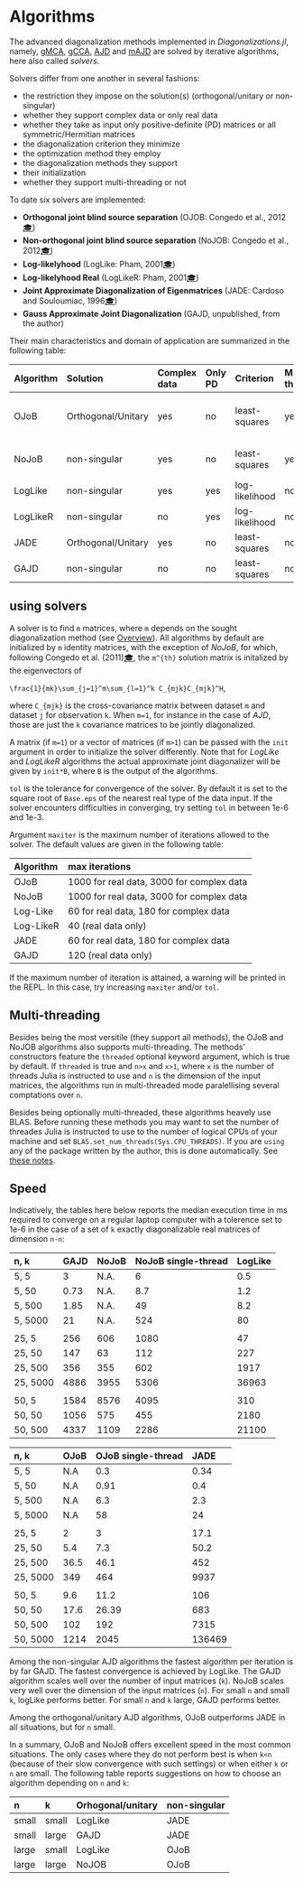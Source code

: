 # Algorithms

The advanced diagonalization methods implemented in *Diagonalizations.jl*,
namely, [gMCA](@ref), [gCCA](@ref), [AJD](@ref) and [mAJD](@ref)
are solved by iterative algorithms, here also called *solvers*.

Solvers differ from one another in several fashions:
- the restriction they impose on the solution(s) (orthogonal/unitary or non-singular)
- whether they support complex data or only real data
- whether they take as input only positive-definite (PD) matrices or all symmetric/Hermitian matrices
- the diagonalization criterion they minimize
- the optimization method they employ
- the diagonalization methods they support
- their initialization
- whether they support multi-threading or not

To date six solvers are implemented:

- **Orthogonal joint blind source separation** (OJOB: Congedo et al., 2012[🎓](@ref))
- **Non-orthogonal joint blind source separation** (NoJOB: Congedo et al., 2012[🎓](@ref))
- **Log-likelyhood** (LogLike: Pham, 2001[🎓](@ref))
- **Log-likelyhood Real** (LogLikeR: Pham, 2001[🎓](@ref))
- **Joint Approximate Diagonalization of Eigenmatrices** (JADE: Cardoso and Souloumiac, 1996[🎓](@ref))
- **Gauss Approximate Joint Diagonalization** (GAJD, unpublished, from the author)

Their main characteristics and domain of application are summarized in the following table:

| Algorithm  | Solution | Complex data | Only PD | Criterion | Multi-threaded | Supported Methods |
|:---------|:---------|:-------------|:----------|:--------|:--------|:--------|
| OJoB     | Orthogonal/Unitary| yes | no| least-squares | yes | gMCA, gCCA, AJD, mAJD |
| NoJoB    | non-singular| yes       | no |least-squares | yes | gMCA, AJD, mAJD |
| LogLike  | non-singular| yes       | yes| log-likelihood | no | AJD |
| LogLikeR | non-singular| no        | yes| log-likelihood | no | AJD |
| JADE     | Orthogonal/Unitary| yes | no | least-squares | no | AJD |
| GAJD     | non-singular| no        | no | least-squares | no | AJD |


## using solvers

A solver is to find ``m`` matrices, where ``m`` depends on the
sought diagonalization method (see [Overview](@ref)).
All algorithms by default are initialized by ``m`` identity
matrices, with the exception of *NoJoB*,
for which, following Congedo et al. (2011)[🎓](@ref), the ``m^{th}`` solution
matrix is initalized by the eigenvectors of

``\frac{1}{mk}\sum_{j=1}^m\sum_{l=1}^k C_{mjk}C_{mjk}^H``,

where ``C_{mjk}`` is the cross-covariance matrix between dataset
``m`` and dataset ``j`` for observation ``k``. When ``m=1``,
for instance in the case of *AJD*, those are just the ``k`` covariance matrices
to be jointly diagonalized.

A matrix (if ``m=1``) or a vector of matrices (if ``m>1``) can be passed with the `init` argument in order to initialize
the solver differently. Note that for *LogLike* and *LogLikeR* algorithms
the actual approximate joint diagonalizer will be given by `init*B`, where `B` is the output of the algorithms.

`tol` is the tolerance for convergence of the solver.
By default it is set to the square root of `Base.eps` of the nearest real type of the data input. If the solver encounters difficulties in converging, try setting `tol` in between 1e-6 and 1e-3.

Argument `maxiter` is the maximum number of iterations allowed to the solver. The default values are given in the following table:

| Algorithm  | max iterations |
|:-----------|:---------------|
| OJoB       | 1000 for real data, 3000 for complex data |
| NoJoB      | 1000 for real data, 3000 for complex data |
| Log-Like   | 60 for real data, 180 for complex data |
| Log-LikeR  | 40 (real data only) |
| JADE       | 60 for real data, 180 for complex data |
| GAJD       | 120 (real data only) |


If the maximum number of iteration
is attained, a warning will be printed in the REPL.
In this case, try increasing `maxiter` and/or `tol`.

## Multi-threading

Besides being the most versitile (they support all methods),
the OJoB and NoJOB algorithms also supports multi-threading.
The methods' constructors feature the `threaded` optional keyword argument,
which is true by default. If `threaded` is true and ``n>x`` and ``x>1``,
where ``x`` is the number of threads Julia is instructed to use and ``n``
is the dimension of the input matrices, the algorithms run in multi-threaded
mode paralellising several comptations over ``n``.

Besides being optionally multi-threaded, these algorithms heavely use BLAS.
Before running these methods you may want to set the number of threades
Julia is instructed to use to the number of logical CPUs of your machine
and set `BLAS.set_num_threads(Sys.CPU_THREADS)`. If you are `using` any of the
package written by the author, this is done automatically. See
[these notes](https://marco-congedo.github.io/PosDefManifold.jl/dev/MainModule/#Threads-1).

## Speed

Indicatively, the tables here below reports the median execution
time in ms required to converge on a regular laptop computer with a tolerence
set to 1e-6 in the case of a set of ``k`` exactly diagonalizable real matrices
of dimension ``n·n``:

| n, k       | GAJD    |  NoJoB  | NoJoB single-thread |LogLike |
|:-----------|:--------|:--------|:--------------------|:-------|
| 5, 5       | 3       | N.A.    | 6                   | 0.5    |
| 5, 50      | 0.73    | N.A.    | 8.7                 | 1.2    |
| 5, 500     | 1.85    | N.A.    | 49                  | 8.2    |
| 5, 5000    | 21      | N.A.    | 524                 | 80     |
|            |         |         |                     |        |
| 25, 5      | 256     | 606     | 1080                | 47     |
| 25, 50     | 147     | 63      | 112                 | 227    |
| 25, 500    | 356     | 355     | 602                 | 1917   |
| 25, 5000   | 4886    | 3955    | 5306                | 36963  |
|            |         |         |                     |        |
| 50, 5      | 1584    | 8576    | 4095                | 310    |
| 50, 50     | 1056    | 575     | 455                 | 2180   |
| 50, 500    | 4337    | 1109    | 2286                | 21100  |


| n, k       | OJoB    |  OJoB single-thread | JADE   |
|:-----------|:--------|:--------------------|:-------|
| 5, 5       | N.A     | 0.3                 | 0.34   |
| 5, 50      | N.A     | 0.91                | 0.4    |
| 5, 500     | N.A     | 6.3                 | 2.3    |
| 5, 5000    | N.A     | 58                  | 24     |
|            |         |                     |        |
| 25, 5      | 2       | 3                   | 17.1   |
| 25, 50     | 5.4     | 7.3                 | 50.2   |
| 25, 500    | 36.5    | 46.1                | 452    |
| 25, 5000   | 349     | 464                 | 9937   |
|            |         |                     |        |
| 50, 5      | 9.6     | 11.2                | 106    |
| 50, 50     | 17.6    | 26.39               | 683    |
| 50, 500    | 102     | 192                 | 7315   |
| 50, 5000   | 1214    | 2045                | 136469 |

Among the non-singular AJD algorithms
the fastest algorithm per iteration is by far GAJD.
The fastest convergence is achieved by LogLike.
The GAJD algorithm scales well over the number of input matrices (``k``).
NoJoB scales very well over the dimension of the input matrices (``n``).
For small ``n`` and small ``k``, logLike performs better.
For small ``n`` and ``k`` large, GAJD performs better.

Among the orthogonal/unitary AJD algorithms, OJoB outperforms JADE
in all situations, but for ``n`` small.

In a summary, OJoB and NoJoB offers excellent speed in the most common
situations. The only cases where they do not perform best is when ``k<n``
(because of their slow convergence with such settings)
or when either ``k``  or ``n`` are small.
The following table reports suggestions on how to choose
an algorithm depending on ``n`` and ``k``:

| n     | k       | Orhogonal/unitary | non-singular |
|:------|:--------|:------------------|:-------------|
| small | small   | LogLike           | JADE         |
| small | large   | GAJD              | JADE         |
| large | small   | LogLike           | OJoB         |
| large | large   | NoJOB             | OJoB         |
